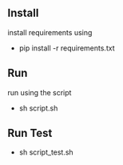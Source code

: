 ## Install
install requirements using
* pip install -r requirements.txt
## Run
run using the script 
* sh script.sh
## Run Test
* sh script_test.sh